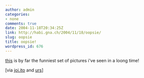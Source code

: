 ```yaml
---
author: admin
categories:
- none
comments: true
date: 2004-11-18T20:34:25Z
link: http://habi.gna.ch/2004/11/18/oopsie/
slug: oopsie
title: oopsie!
wordpress_id: 676
---
```


[this](http://zattevrienden.realroot.be/depanneren.htm) is by far the funniest set of pictures i've seen in a loong time!



[via [joi.ito](http://joi.ito.com/archives/2004/11/19/ooops.html) and [urs](http://circle.ch/blog/p1580.html)]

